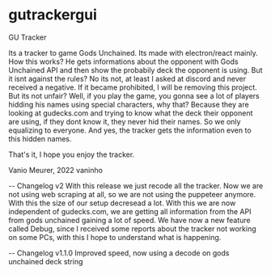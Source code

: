 # gutrackergui
 GU Tracker

Its a tracker to game Gods Unchained.
Its made with electron/react mainly.
How this works? He gets informations about the opponent with Gods Unchained API and then show the probabily deck the opponent is using.
But it isnt against the rules?
No its not, at least I asked at discord and never received a negative. If it became prohibited, I will be removing this project.
But its not unfair?
Well, if you play the game, you gonna see a lot of players hidding his names using special characters, why that?
Because they are looking at gudecks.com and trying to know what the deck their opponent are using, if they dont know it, they never hid their names. So we only equalizing to everyone. And yes, the tracker gets the information even to this hidden names.

That's it, I hope you enjoy the tracker.

Vanio Meurer, 2022
vaninho



-- Changelog v2
With this release we just recode all the tracker.
Now we are not using web scraping at all, so we are not using the puppeteer anymore. With this the size of our setup decresead a lot.
With this we are now independent of gudecks.com, we are getting all information from the API from gods unchained gaining a lot of speed.
We have now a new feature called Debug, since I received some reports about the tracker not working on some PCs, with this I hope to understand what is happening.

-- Changelog v1.1.0
Improved speed, now using a decode on gods unchained deck string
